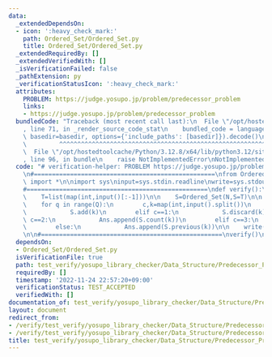 ```yaml
---
data:
  _extendedDependsOn:
  - icon: ':heavy_check_mark:'
    path: Ordered_Set/Ordered_Set.py
    title: Ordered_Set/Ordered_Set.py
  _extendedRequiredBy: []
  _extendedVerifiedWith: []
  _isVerificationFailed: false
  _pathExtension: py
  _verificationStatusIcon: ':heavy_check_mark:'
  attributes:
    PROBLEM: https://judge.yosupo.jp/problem/predecessor_problem
    links:
    - https://judge.yosupo.jp/problem/predecessor_problem
  bundledCode: "Traceback (most recent call last):\n  File \"/opt/hostedtoolcache/Python/3.12.8/x64/lib/python3.12/site-packages/onlinejudge_verify/documentation/build.py\"\
    , line 71, in _render_source_code_stat\n    bundled_code = language.bundle(stat.path,\
    \ basedir=basedir, options={'include_paths': [basedir]}).decode()\n          \
    \         ^^^^^^^^^^^^^^^^^^^^^^^^^^^^^^^^^^^^^^^^^^^^^^^^^^^^^^^^^^^^^^^^^^^^^^^^^^^^^^^^^\n\
    \  File \"/opt/hostedtoolcache/Python/3.12.8/x64/lib/python3.12/site-packages/onlinejudge_verify/languages/python.py\"\
    , line 96, in bundle\n    raise NotImplementedError\nNotImplementedError\n"
  code: "# verification-helper: PROBLEM https://judge.yosupo.jp/problem/predecessor_problem\n\
    \n#==================================================\nfrom Ordered_Set.Ordered_Set\
    \ import *\n\nimport sys\ninput=sys.stdin.readline\nwrite=sys.stdout.write\n\n\
    #==================================================\ndef verify():\n    N,Q=map(int,input().split())\n\
    \    T=list(map(int,input()[:-1]))\n\n    S=Ordered_Set(N,S=T)\n\n    Ans=[]\n\
    \    for q in range(Q):\n        c,k=map(int,input().split())\n        if c==0:\n\
    \            S.add(k)\n        elif c==1:\n            S.discard(k)\n        elif\
    \ c==2:\n            Ans.append(S.count(k))\n        elif c==3:\n            Ans.append(S.next(k))\n\
    \        else:\n            Ans.append(S.previous(k))\n\n    write(\"\\n\".join(map(str,Ans)))\n\
    \n\n#==================================================\nverify()\n"
  dependsOn:
  - Ordered_Set/Ordered_Set.py
  isVerificationFile: true
  path: test_verify/yosupo_library_checker/Data_Structure/Predecessor_Problem-Ordered_Set.test.py
  requiredBy: []
  timestamp: '2022-11-24 22:57:20+09:00'
  verificationStatus: TEST_ACCEPTED
  verifiedWith: []
documentation_of: test_verify/yosupo_library_checker/Data_Structure/Predecessor_Problem-Ordered_Set.test.py
layout: document
redirect_from:
- /verify/test_verify/yosupo_library_checker/Data_Structure/Predecessor_Problem-Ordered_Set.test.py
- /verify/test_verify/yosupo_library_checker/Data_Structure/Predecessor_Problem-Ordered_Set.test.py.html
title: test_verify/yosupo_library_checker/Data_Structure/Predecessor_Problem-Ordered_Set.test.py
---
```

